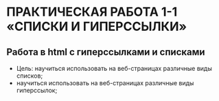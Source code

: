 # ПРАКТИЧЕСКАЯ РАБОТА 1-1 «СПИСКИ И ГИПЕРССЫЛКИ»
## Работа в html с гиперссылками и списками
* Цель: научиться использовать на веб-страницах различные виды списков;
* научиться использовать на веб-страницах различные виды гиперссылок; 


